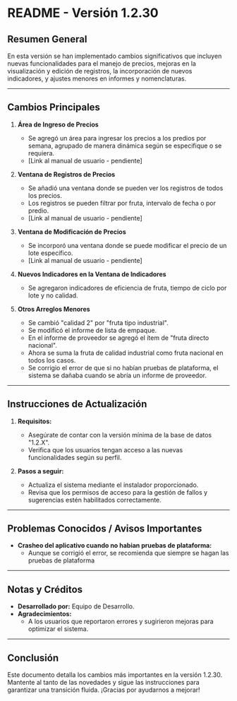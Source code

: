 

# README - Versión 1.2.30

## Resumen General

En esta versión se han implementado cambios significativos que incluyen nuevas funcionalidades para el manejo de precios, mejoras en la visualización y edición de registros, la incorporación de nuevos indicadores, y ajustes menores en informes y nomenclaturas.

---

## Cambios Principales

1. **Área de Ingreso de Precios**
   - Se agregó un área para ingresar los precios a los predios por semana, agrupado de manera dinámica según se especifique o se requiera.
   - [Link al manual de usuario - pendiente]

2. **Ventana de Registros de Precios**
   - Se añadió una ventana donde se pueden ver los registros de todos los precios.
   - Los registros se pueden filtrar por fruta, intervalo de fecha o por predio.
   - [Link al manual de usuario - pendiente]

3. **Ventana de Modificación de Precios**
   - Se incorporó una ventana donde se puede modificar el precio de un lote específico.
   - [Link al manual de usuario - pendiente]

4. **Nuevos Indicadores en la Ventana de Indicadores**
   - Se agregaron indicadores de eficiencia de fruta, tiempo de ciclo por lote y no calidad.

5. **Otros Arreglos Menores**
   - Se cambió "calidad 2" por "fruta tipo industrial".
   - Se modificó el informe de lista de empaque.
   - En el informe de proveedor se agregó el ítem de "fruta directo nacional".
   - Ahora se suma la fruta de calidad industrial como fruta nacional en todos los casos.
   - Se corrigio el error de que si no habían pruebas de plataforma, el sistema se dañaba cuando se abría un informe de proveedor.

---

## Instrucciones de Actualización

1. **Requisitos:**
   - Asegúrate de contar con la versión mínima de la base de datos "1.2.X".
   - Verifica que los usuarios tengan acceso a las nuevas funcionalidades según su perfil.

2. **Pasos a seguir:**
   - Actualiza el sistema mediante el instalador proporcionado.
   - Revisa que los permisos de acceso para la gestión de fallos y sugerencias estén habilitados correctamente.

---

## Problemas Conocidos / Avisos Importantes

- **Crasheo del aplicativo cuando no habian pruebas de plataforma:**
  - Aunque se corrigió el error, se recomienda que siempre se hagan las pruebas de plataforma

---

## Notas y Créditos

- **Desarrollado por:** Equipo de Desarrollo.
- **Agradecimientos:**
  - A los usuarios que reportaron errores y sugirieron mejoras para optimizar el sistema.

---

## Conclusión

Este documento detalla los cambios más importantes en la versión 1.2.30. Mantente al tanto de las novedades y sigue las instrucciones para garantizar una transición fluida. ¡Gracias por ayudarnos a mejorar!
